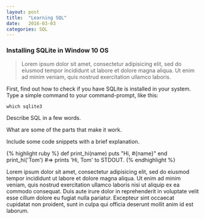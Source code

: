 ```yaml
---
layout: post
title:  "Learning SQL"
date:   2016-03-03
categories: SQL
---
```


### Installing SQLite in Window 10 OS

> Lorem ipsum dolor sit amet, consectetur adipisicing elit, sed do eiusmod tempor incididunt ut labore et dolore magna aliqua. Ut enim ad minim veniam, quis nostrud exercitation ullamco laboris.

First, find out how to check if you have SQLite is installed in your system. Type a simple command to your command-prompt, like this:

```
which sqlite3
```

Describe SQL in a few words.

What are some of the parts that make it work.

Include some code snippets with a brief explanation.

{% highlight ruby %}
def print_hi(name)
  puts "Hi, #{name}"
end
print_hi('Tom')
#=> prints 'Hi, Tom' to STDOUT.
{% endhighlight %}

Lorem ipsum dolor sit amet, consectetur adipisicing elit, sed do eiusmod tempor incididunt ut labore et dolore magna aliqua. Ut enim ad minim veniam, quis nostrud exercitation ullamco laboris nisi ut aliquip ex ea commodo consequat. Duis aute irure dolor in reprehenderit in voluptate velit esse cillum dolore eu fugiat nulla pariatur. Excepteur sint occaecat cupidatat non proident, sunt in culpa qui officia deserunt mollit anim id est laborum.
